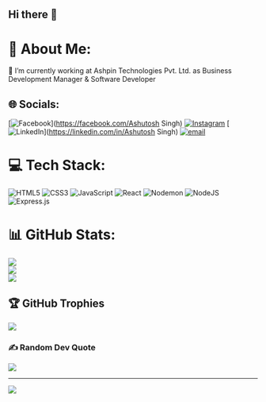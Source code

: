 ## Hi there 👋

# 💫 About Me:
🔭 I’m currently working at Ashpin Technologies Pvt. Ltd. as Business Development Manager & Software Developer<br>


## 🌐 Socials:
[![Facebook](https://img.shields.io/badge/Facebook-%231877F2.svg?logo=Facebook&logoColor=white)](https://facebook.com/Ashutosh Singh) [![Instagram](https://img.shields.io/badge/Instagram-%23E4405F.svg?logo=Instagram&logoColor=white)](https://instagram.com/ashutosh.singh.somvanshi) [![LinkedIn](https://img.shields.io/badge/LinkedIn-%230077B5.svg?logo=linkedin&logoColor=white)](https://linkedin.com/in/Ashutosh Singh) [![email](https://img.shields.io/badge/Email-D14836?logo=gmail&logoColor=white)](mailto:ashutoshsunilsingh@gmail.com) 

# 💻 Tech Stack:
![HTML5](https://img.shields.io/badge/html5-%23E34F26.svg?style=for-the-badge&logo=html5&logoColor=white) ![CSS3](https://img.shields.io/badge/css3-%231572B6.svg?style=for-the-badge&logo=css3&logoColor=white) ![JavaScript](https://img.shields.io/badge/javascript-%23323330.svg?style=for-the-badge&logo=javascript&logoColor=%23F7DF1E) ![React](https://img.shields.io/badge/react-%2320232a.svg?style=for-the-badge&logo=react&logoColor=%2361DAFB) ![Nodemon](https://img.shields.io/badge/NODEMON-%23323330.svg?style=for-the-badge&logo=nodemon&logoColor=%BBDEAD) ![NodeJS](https://img.shields.io/badge/node.js-6DA55F?style=for-the-badge&logo=node.js&logoColor=white) ![Express.js](https://img.shields.io/badge/express.js-%23404d59.svg?style=for-the-badge&logo=express&logoColor=%2361DAFB)
# 📊 GitHub Stats:
![](https://github-readme-stats.vercel.app/api?username=Ashutoshsinghandroid&theme=dark&hide_border=false&include_all_commits=false&count_private=false)<br/>
![](https://nirzak-streak-stats.vercel.app/?user=Ashutoshsinghandroid&theme=dark&hide_border=false)<br/>
![](https://github-readme-stats.vercel.app/api/top-langs/?username=Ashutoshsinghandroid&theme=dark&hide_border=false&include_all_commits=false&count_private=false&layout=compact)

## 🏆 GitHub Trophies
![](https://github-profile-trophy.vercel.app/?username=Ashutoshsinghandroid&theme=radical&no-frame=false&no-bg=true&margin-w=4)

### ✍️ Random Dev Quote
![](https://quotes-github-readme.vercel.app/api?type=horizontal&theme=radical)

---
[![](https://visitcount.itsvg.in/api?id=Ashutoshsinghandroid&icon=0&color=0)](https://visitcount.itsvg.in)

<!-- Proudly created with GPRM ( https://gprm.itsvg.in ) -->
